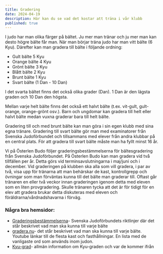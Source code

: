 ```yaml
---
title: Gradering
date: 2024-04-19
description: Här kan du se vad det kostar att träna i vår klubb
published: true
---
```

I judo har man olika färger på bältet. Ju mer man tränar och ju mer man kan desto högre bälte får man. När man börjar träna judo har man vitt bälte (6 Kyu). Därefter kan man gradera till bälte i följande ordning:

* Gult bälte 5 Kyu
* Orange bälte 4 Kyu
* Grönt bälte 3 Kyu
* Blått bälte 2 Kyu
* Brunt bälte 1 Kyu
* Svart bälte (1 Dan - 10 Dan)

I det svarta bältet finns det också olika grader (Dan). 1 Dan är den lägsta graden och 10 Dan den högsta.

Mellan varje helt bälte finns det också ett halvt bälte (t.ex. vit-gult, gult-orange, orange-grönt osv.). Barn och ungdomar kan gradera till helt eller halvt bälte medan vuxna graderar bara till helt bälte.

Gradering till och med brunt bälte kan man göra i sin egen klubb med sina egna tränare. Gradering till svart bälte gör man med examinatorer från Svenska Judoförbundet och tillsammans med elever från andra klubbar på en central plats. För att gradera till svart bälte måste man ha fyllt minst 16 år.

Vi på Österlen Budo följer graderingsbestämmelserna för bältesgradering från Svenska Judoförbundet. På Österlen Budo kan man gradera vid två tillfällen per år. Detta görs vid terminsavslutningarna i maj/juni och i december. Vid graderingen på klubben ska alla som vill gradera, i par av två, visa upp för tränarna att man behärskar de kast, kontrollgrepp och övningar som man förväntas kunna till det bälte man graderar till. Oftast går tränaren en eller två veckor innan graderingen igenom detta med eleven som en liten provgradering. Skulle tränaren tycka att det är för tidigt för en elev att gradera brukar detta diskuteras med eleven och föräldrarna/vårdnadshavarna i förväg.

### Några bra hemsidor:

* [Graderingsbestämmelserna](https://drive.google.com/drive/folders/0B-VmgzDTzgdRMWVnSkI1emdlY0k)- Svenska Judoförbundets riktlinjer där det står beskrivet vad man ska kunna till varje bälte
* [gradera.nu](https://gradera.nu)- det står beskrivet vad man ska kunna till varje bälte. Youtube länkar till de flesta kast och fasthållningar. En lista med de vanligaste ord som används inom judon.
* [Kyu-grad](https://sv.wikipedia.org/wiki/Kyugrad)- allmän information om Kyu-graden och var de kommer ifrån
